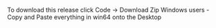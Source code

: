 To download this release click Code -> Download Zip
Windows users - Copy and Paste everything in win64 onto the Desktop
